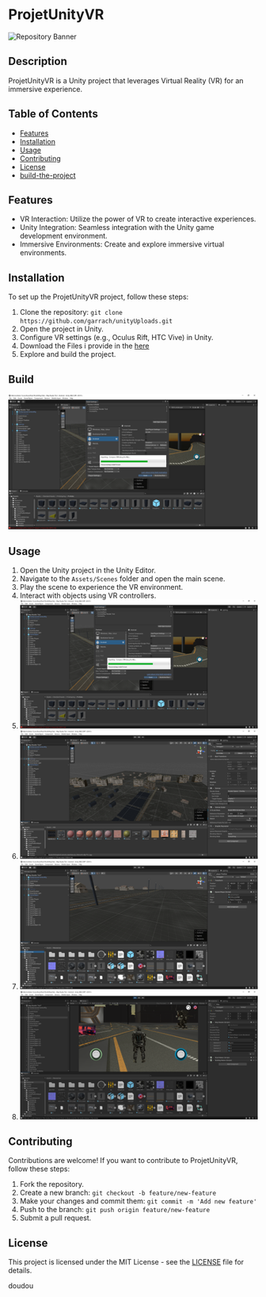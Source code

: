 

# ProjetUnityVR
![Repository Banner](https://64.media.tumblr.com/cd34a1bb6047b54d36a8204998c772ff/tumblr_pul9fipFgY1wnjxxqo1_1280.png)

## Description
ProjetUnityVR is a Unity project that leverages Virtual Reality (VR) for an immersive experience.

## Table of Contents
- [Features](#features)
- [Installation](#installation)
- [Usage](#usage)
- [Contributing](#contributing)
- [License](#license)
- [build-the-project](#build)

## Features
- VR Interaction: Utilize the power of VR to create interactive experiences.
- Unity Integration: Seamless integration with the Unity game development environment.
- Immersive Environments: Create and explore immersive virtual environments.

## Installation
To set up the ProjetUnityVR project, follow these steps:
1. Clone the repository: `git clone https://github.com/garrach/unityUploads.git`
2. Open the project in Unity.
3. Configure VR settings (e.g., Oculus Rift, HTC Vive) in Unity.
4. Download the Files i provide in the [here](https://drive.google.com/drive/folders/1rlV6CrD7PG4s8czQuCYRjpoXhmCrUiwX?usp=sharing)
5. Explore and build the project.

## Build
 ![build-the-project](https://github.com/garrach/unityUploads/blob/main/Assets/Art/c00.PNG)


## Usage
1. Open the Unity project in the Unity Editor.
2. Navigate to the `Assets/Scenes` folder and open the main scene.
3. Play the scene to experience the VR environment.
4. Interact with objects using VR controllers.
5. ![build-01-project](https://github.com/garrach/unityUploads/blob/main/Assets/Art/c00.PNG)
6. ![build-02-project](https://github.com/garrach/unityUploads/blob/main/Assets/Art/c01.PNG)
7. ![build-03-project](https://github.com/garrach/unityUploads/blob/main/Assets/Art/c002.PNG)
8. ![build-04-project](https://github.com/garrach/unityUploads/blob/main/Assets/Art/c003.PNG)

## Contributing
Contributions are welcome! If you want to contribute to ProjetUnityVR, follow these steps:
1. Fork the repository.
2. Create a new branch: `git checkout -b feature/new-feature`
3. Make your changes and commit them: `git commit -m 'Add new feature'`
4. Push to the branch: `git push origin feature/new-feature`
5. Submit a pull request.

## License
This project is licensed under the MIT License - see the [LICENSE](LICENSE) file for details.

doudou
